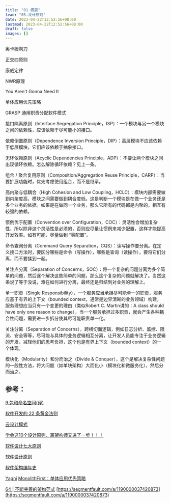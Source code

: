 ```yaml
---
title: "01 概要"
lead: "05.设计原则"
date: 2023-04-22T12:52:56+08:00
lastmod: 2023-04-22T12:52:56+08:00
draft: false
images: []
---
```


奥卡姆剃刀

正交四原则

康威定律

NWR原理

You Aren't Gonna Need It

单体应用优先策略

GRASP 通用职责分配软件模式


接口隔离原则（Interface Segregation Principle，ISP）：一个模块与另一个模块之间的依赖性，应该依赖于尽可能小的接口。

依赖倒置原则（Dependence Inversion Principle，DIP）：高层模块不应该依赖于低层模块，它们应该依赖于抽象接口。

无环依赖原则（Acyclic Dependencies Principle，ADP）：不要让两个模块之间出现循环依赖。怎么解除循环依赖？见上一条。

组合 / 聚合复用原则（Composition/Aggregation Reuse Principle，CARP）：当要扩展功能时，优先考虑使用组合，而不是继承。

高内聚与低耦合（High Cohesion and Low Coupling，HCLC）：模块内部需要做到内聚度高，模块之间需要做到耦合度低。这是判断一个模块是在做一个业务还是多个业务的依据。如果是在做同一个业务，那么它所有的代码都是内聚的，相互有较强的依赖。

惯例优于配置（Convention over Configuration，COC）：灵活性会增加复杂性，所以除非这个灵活性是必须的，否则应尽量让惯例来减少配置，这样才能提高开发效率。如有可能，尽量做到 “零配置”。

命令查询分离（Command Query Separation，CQS）：读写操作要分离。在定义接口方法时，要区分哪些是命令（写操作），哪些是查询（读操作），要将它们分离，而不要揉到一起。

关注点分离（Separation of Concerns，SOC）：将一个复杂的问题分离为多个简单的问题，然后逐个解决这些简单的问题，那么这个复杂的问题就解决了。当然这条说了等于没说，难在如何进行分离，最终还是归结到对业务的理解上。

单一职责（Single Responsibility），一个服务应当承担尽可能单一的职责，服务应基于有界的上下文（bounded context，通常是边界清晰的业务领域）构建，服务理想应当只有一个变更的理由（类似Robert C. Martin讲的：A class should have only one reason to change），当一个服务承担过多职责，就会产生各种耦合性问题，需要进一步拆分使其尽可能职责单一化。

关注分离（Separation of Concerns），跨横切面逻辑，例如日志分析、监控、限流、安全等等，尽可能与具体的业务逻辑相互分离，让开发人员能专注于业务逻辑的开发，减轻他们的思考负担，这个也是有界上下文（bounded context）的一个体现。

模块化（Modularity）和分而治之（Divide & Conquer），这个是解决复杂性问题的一般性方法，将大问题（如单块架构）大而化小（模块化和微服务化），然后分而治之。


## 参考：

[9.包和命名空间(译)](https://www.jianshu.com/p/ebaa2e11d25e)

[软件开发的 22 条黄金法则](https://www.techug.com/post/22-golden-rules-of-software-development.html)

[云设计模式](https://iambowen.gitbooks.io/cloud-design-pattern/content/cloud-design-patterns.html)

[学会这10个设计原则，离架构师又进了一步！！！](https://www.jianshu.com/p/cdf30c24833f)

[软件设计七大原则](https://www.jianshu.com/p/c8af8da9fe9c)

[软件设计原则](http://kaelzhang81.github.io/2015/07/05/%E8%BD%AF%E4%BB%B6%E8%AE%BE%E8%AE%A1%E5%8E%9F%E5%88%99%E5%9F%B9%E8%AE%AD/)

[软件架构编年史](https://herbertograca.com/2017/07/03/the-software-architecture-chronicles/)

[Yagni](https://martinfowler.com/bliki/Yagni.html)
[MonolithFirst：单体应用优先策略](https://www.infoq.cn/article/2015/06/thoughtworks-monolithfirst)

[64 | 不断完善的架构范式](https://time.geekbang.org/column/article/177746)
[https://segmentfault.com/a/1190000037420873](https://segmentfault.com/a/1190000037420873)
